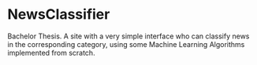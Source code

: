 # NewsClassifier
Bachelor Thesis. A site with a very simple interface who can classify news in the corresponding category, using some Machine Learning Algorithms implemented from scratch.
